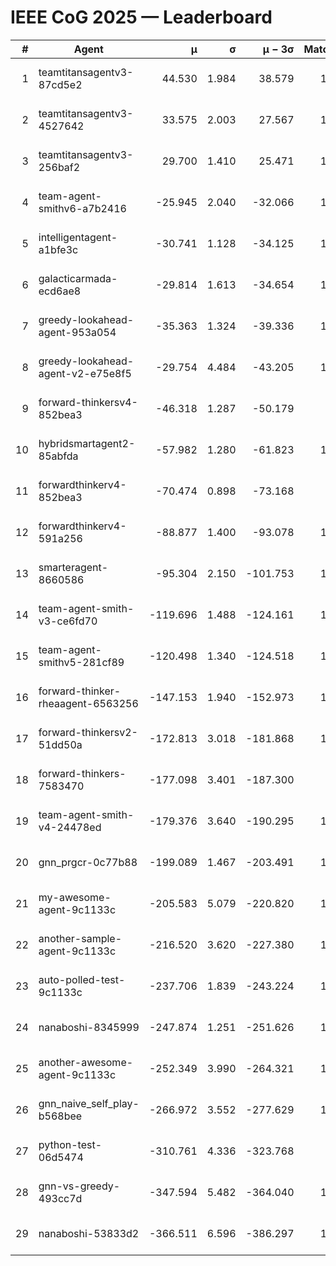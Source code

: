 # IEEE CoG 2025 — Leaderboard

| # | Agent | μ | σ | μ − 3σ | Matches | Updated |
|---:|---|---:|---:|---:|---:|---|
| 1 | teamtitansagentv3-87cd5e2 | 44.530 | 1.984 | 38.579 | 1232 | 2025-08-17 21:33 |
| 2 | teamtitansagentv3-4527642 | 33.575 | 2.003 | 27.567 | 1300 | 2025-08-17 21:33 |
| 3 | teamtitansagentv3-256baf2 | 29.700 | 1.410 | 25.471 | 1372 | 2025-08-17 21:33 |
| 4 | team-agent-smithv6-a7b2416 | -25.945 | 2.040 | -32.066 | 1080 | 2025-08-17 21:33 |
| 5 | intelligentagent-a1bfe3c | -30.741 | 1.128 | -34.125 | 1039 | 2025-08-17 21:33 |
| 6 | galacticarmada-ecd6ae8 | -29.814 | 1.613 | -34.654 | 1400 | 2025-08-17 21:33 |
| 7 | greedy-lookahead-agent-953a054 | -35.363 | 1.324 | -39.336 | 1160 | 2025-08-17 21:33 |
| 8 | greedy-lookahead-agent-v2-e75e8f5 | -29.754 | 4.484 | -43.205 | 1440 | 2025-08-17 21:33 |
| 9 | forward-thinkersv4-852bea3 | -46.318 | 1.287 | -50.179 | 886 | 2025-08-17 21:33 |
| 10 | hybridsmartagent2-85abfda | -57.982 | 1.280 | -61.823 | 1208 | 2025-08-17 21:33 |
| 11 | forwardthinkerv4-852bea3 | -70.474 | 0.898 | -73.168 | 993 | 2025-08-17 21:33 |
| 12 | forwardthinkerv4-591a256 | -88.877 | 1.400 | -93.078 | 1068 | 2025-08-17 21:33 |
| 13 | smarteragent-8660586 | -95.304 | 2.150 | -101.753 | 1072 | 2025-08-17 21:33 |
| 14 | team-agent-smith-v3-ce6fd70 | -119.696 | 1.488 | -124.161 | 1340 | 2025-08-17 21:33 |
| 15 | team-agent-smithv5-281cf89 | -120.498 | 1.340 | -124.518 | 1280 | 2025-08-17 21:33 |
| 16 | forward-thinker-rheaagent-6563256 | -147.153 | 1.940 | -152.973 | 1256 | 2025-08-17 21:33 |
| 17 | forward-thinkersv2-51dd50a | -172.813 | 3.018 | -181.868 | 1236 | 2025-08-17 21:33 |
| 18 | forward-thinkers-7583470 | -177.098 | 3.401 | -187.300 | 960 | 2025-08-17 21:33 |
| 19 | team-agent-smith-v4-24478ed | -179.376 | 3.640 | -190.295 | 1260 | 2025-08-17 21:33 |
| 20 | gnn_prgcr-0c77b88 | -199.089 | 1.467 | -203.491 | 1240 | 2025-08-17 21:33 |
| 21 | my-awesome-agent-9c1133c | -205.583 | 5.079 | -220.820 | 1580 | 2025-08-17 21:33 |
| 22 | another-sample-agent-9c1133c | -216.520 | 3.620 | -227.380 | 1120 | 2025-08-17 21:33 |
| 23 | auto-polled-test-9c1133c | -237.706 | 1.839 | -243.224 | 1040 | 2025-08-17 21:33 |
| 24 | nanaboshi-8345999 | -247.874 | 1.251 | -251.626 | 1180 | 2025-08-17 21:33 |
| 25 | another-awesome-agent-9c1133c | -252.349 | 3.990 | -264.321 | 1200 | 2025-08-17 21:33 |
| 26 | gnn_naive_self_play-b568bee | -266.972 | 3.552 | -277.629 | 1020 | 2025-08-17 21:33 |
| 27 | python-test-06d5474 | -310.761 | 4.336 | -323.768 | 920 | 2025-08-17 21:33 |
| 28 | gnn-vs-greedy-493cc7d | -347.594 | 5.482 | -364.040 | 1220 | 2025-08-17 21:33 |
| 29 | nanaboshi-53833d2 | -366.511 | 6.596 | -386.297 | 1120 | 2025-08-17 21:33 |
